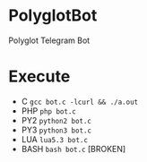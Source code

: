 # PolyglotBot
Polyglot Telegram Bot

# Execute
- C `gcc bot.c -lcurl && ./a.out`
- PHP `php bot.c`
- PY2 `python2 bot.c`
- PY3 `python3 bot.c`
- LUA `lua5.3 bot.c`
- BASH `bash bot.c` [BROKEN]
